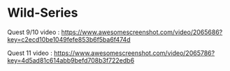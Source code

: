 # Wild-Series

Quest 9/10 video :
https://www.awesomescreenshot.com/video/2065686?key=c2ecd10be1049fefe853b6f5ba6f474d

Quest 11 video :
https://www.awesomescreenshot.com/video/2065786?key=4d5ad81c614abb9befd708b3f722edb6
